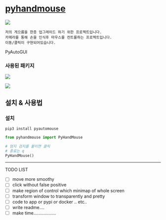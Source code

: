 # [pyhandmouse](https://github.com/heewinkim/pyhandmouse)
![](https://img.shields.io/badge/python-3.7.10-blue)

    저의 게으름을 한층 업그레이드 하기 위한 프로젝트입니다. 
    카메라를 통해 손을 인식후 마우스를 컨트롤하는 프로젝트입니다. 
    이동/클릭이 구현되어있습니다. 



PyAutoGUI
### 사용된 패키지

![](https://img.shields.io/badge/mediapipe-blue?style=for-the-badge&logo=appveyor)

![](https://img.shields.io/badge/PyAutoGUI-orange?style=for-the-badge&logo=appveyor)


## 설치 & 사용법

### 설치
````shell
pip3 install pyautomouse
````

````python
from pyhandmouse import PyHandMouse

# 엄지 검지를 붙이면 클릭
# 종료는 q
PyHandMouse()


````


---

TODO LIST

- [ ] move more smoothy
- [ ] click without false positive
- [ ] make region of control which minimap of whole screen
- [ ] transform window to transparently and pretty
- [ ] code to app or pypi or docker .. etc..
- [ ] write readme.... 
- [ ] make time..................